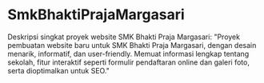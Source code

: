 # SmkBhaktiPrajaMargasari
Deskripsi singkat proyek website SMK Bhakti Praja Margasari: "Proyek pembuatan website baru untuk SMK Bhakti Praja Margasari, dengan desain menarik, informatif, dan user-friendly. Memuat informasi lengkap tentang sekolah, fitur interaktif seperti formulir pendaftaran online dan galeri foto, serta dioptimalkan untuk SEO."
